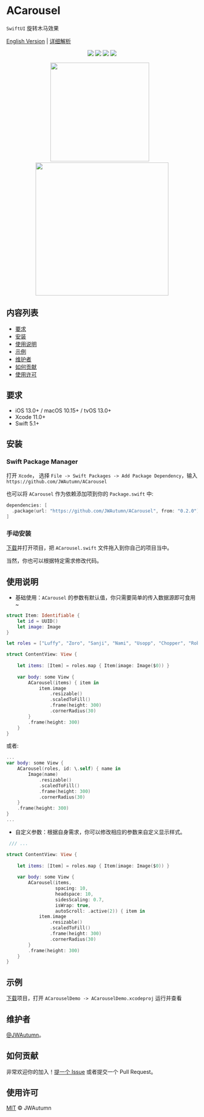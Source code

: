 # ACarousel

`SwiftUI` 旋转木马效果

[English Version](README.md) | [详细解析](https://juejin.cn/post/6898258968775245837)

<p align="center">
<img src='https://img.shields.io/badge/Swift-5.1-green?style=flat'>
<img src='https://img.shields.io/badge/platform-iOS%20%7C%20macOS-lightgray.svg?style=flat'>
<img src='https://img.shields.io/badge/SMP-Supported-orange?style=flat'>
<img src='https://img.shields.io/github/license/JWAutumn/ACarousel'>
</p>

<p align="center">
<img src='Resource/iPhoneDemo.gif' width='260'>&nbsp&nbsp&nbsp
<img src='Resource/MacDemo.gif' width='350'>
</p>

## 内容列表

  - [要求](#要求)
  - [安装](#安装)
  - [使用说明](#使用说明)
  - [示例](#示例)
  - [维护者](#维护者)
  - [如何贡献](#如何贡献)
  - [使用许可](#使用许可)


## 要求

- iOS 13.0+ / macOS 10.15+ / tvOS 13.0+
- Xcode 11.0+
- Swift 5.1+


## 安装

### Swift Package Manager

打开 `Xcode`， 选择 `File -> Swift Packages -> Add Package Dependency`，输入 `https://github.com/JWAutumn/ACarousel`

也可以将 `ACarousel` 作为依赖添加项到你的 `Package.swift` 中:
```swift
dependencies: [
  .package(url: "https://github.com/JWAutumn/ACarousel", from: "0.2.0")
]
```

### 手动安装

[下载](https://github.com/JWAutumn/ACarousel/archive/main.zip)并打开项目，把 `ACarousel.swift` 文件拖入到你自己的项目当中。

当然，你也可以根据特定需求修改代码。


## 使用说明

 - 基础使用：`ACarousel` 的参数有默认值，你只需要简单的传入数据源即可食用~
```swift
struct Item: Identifiable {
    let id = UUID()
    let image: Image
}

let roles = ["Luffy", "Zoro", "Sanji", "Nami", "Usopp", "Chopper", "Robin", "Franky", "Brook"]

struct ContentView: View {
    
    let items: [Item] = roles.map { Item(image: Image($0)) }
    
    var body: some View {
        ACarousel(items) { item in
            item.image
                .resizable()
                .scaledToFill()
                .frame(height: 300)
                .cornerRadius(30)
        }
        .frame(height: 300)
    }
}
```

或者:

```swift
...
var body: some View {
    ACarousel(roles, id: \.self) { name in
        Image(name)
            .resizable()
            .scaledToFill()
            .frame(height: 300)
            .cornerRadius(30)
    }
    .frame(height: 300)
}
...
```

- 自定义参数：根据自身需求，你可以修改相应的参数来自定义显示样式。
```swift
 /// ...

struct ContentView: View {
    
    let items: [Item] = roles.map { Item(image: Image($0)) }
    
    var body: some View {
        ACarousel(items,
                  spacing: 10,
                  headspace: 10,
                  sidesScaling: 0.7,
                  isWrap: true,
                  autoScroll: .active(2)) { item in
            item.image
                .resizable()
                .scaledToFill()
                .frame(height: 300)
                .cornerRadius(30)
        }
        .frame(height: 300)
    }
}
```


## 示例

[下载](https://github.com/JWAutumn/ACarousel/archive/main.zip)项目，打开 `ACarouselDemo -> ACarouselDemo.xcodeproj` 运行并查看


## 维护者

[@JWAutumn](https://github.com/JWAutumn)。

## 如何贡献

非常欢迎你的加入！[提一个 Issue](https://github.com/JWAutumn/ACarousel/issues/new) 或者提交一个 Pull Request。



## 使用许可

[MIT](LICENSE) © JWAutumn
